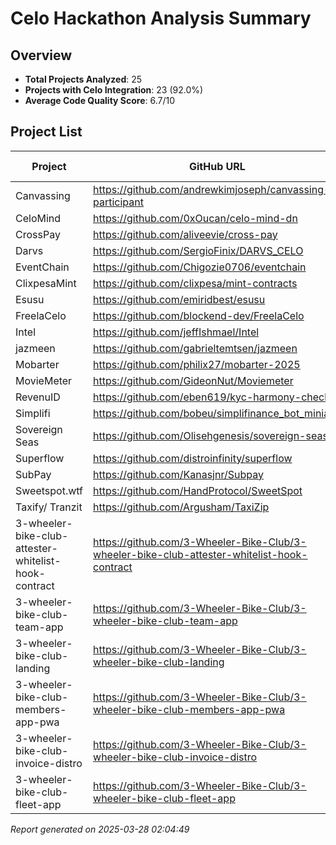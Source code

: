 # Celo Hackathon Analysis Summary

## Overview
- **Total Projects Analyzed**: 25
- **Projects with Celo Integration**: 23 (92.0%)
- **Average Code Quality Score**: 6.7/10

## Project List

| Project | GitHub URL | Code Quality | Celo Integration |
|---------|------------|--------------|------------------|
| Canvassing | https://github.com/andrewkimjoseph/canvassing-participant | 6.5/10 | Yes |
| CeloMind | https://github.com/0xOucan/celo-mind-dn | 7.0/10 | Yes |
| CrossPay | https://github.com/aliveevie/cross-pay | 6.5/10 | Yes |
| Darvs | https://github.com/SergioFinix/DARVS_CELO | 7.0/10 | Yes |
| EventChain | https://github.com/Chigozie0706/eventchain | 6.5/10 | Yes |
| ClixpesaMint | https://github.com/clixpesa/mint-contracts | 6.5/10 | Yes |
| Esusu | https://github.com/emiridbest/esusu | 6.5/10 | Yes |
| FreelaCelo | https://github.com/blockend-dev/FreelaCelo | 6.5/10 | Yes |
| Intel | https://github.com/jeffIshmael/Intel | 6.5/10 | Yes |
| jazmeen | https://github.com/gabrieltemtsen/jazmeen | 6.0/10 | Yes |
| Mobarter | https://github.com/philix27/mobarter-2025 | 6.0/10 | Yes |
| MovieMeter | https://github.com/GideonNut/Moviemeter | 6.0/10 | Yes |
| RevenuID | https://github.com/eben619/kyc-harmony-checker | 7.0/10 | Yes |
| Simplifi | https://github.com/bobeu/simplifinance_bot_miniapp | 6.0/10 | Yes |
| Sovereign Seas | https://github.com/Olisehgenesis/sovereign-seas | 6.5/10 | Yes |
| Superflow | https://github.com/distroinfinity/superflow | 6.0/10 | Yes |
| SubPay | https://github.com/Kanasjnr/Subpay | 7.0/10 | Yes |
| Sweetspot.wtf | https://github.com/HandProtocol/SweetSpot | 7.5/10 | Yes |
| Taxify/ Tranzit | https://github.com/Argusham/TaxiZip | 7.5/10 | Yes |
| 3-wheeler-bike-club-attester-whitelist-hook-contract | https://github.com/3-Wheeler-Bike-Club/3-wheeler-bike-club-attester-whitelist-hook-contract | 7.5/10 | No |
| 3-wheeler-bike-club-team-app | https://github.com/3-Wheeler-Bike-Club/3-wheeler-bike-club-team-app | 6.0/10 | Yes |
| 3-wheeler-bike-club-landing | https://github.com/3-Wheeler-Bike-Club/3-wheeler-bike-club-landing | 7.5/10 | No |
| 3-wheeler-bike-club-members-app-pwa  | https://github.com/3-Wheeler-Bike-Club/3-wheeler-bike-club-members-app-pwa | 7.5/10 | Yes |
| 3-wheeler-bike-club-invoice-distro | https://github.com/3-Wheeler-Bike-Club/3-wheeler-bike-club-invoice-distro | 6.5/10 | Yes |
| 3-wheeler-bike-club-fleet-app | https://github.com/3-Wheeler-Bike-Club/3-wheeler-bike-club-fleet-app | 6.5/10 | Yes |


*Report generated on 2025-03-28 02:04:49*